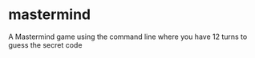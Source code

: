 # mastermind
A Mastermind game using the command line where you have 12 turns to guess the secret code
